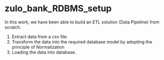 # zulo_bank_RDBMS_setup
 
In this work, we have been able to build an ETL solution (Data Pipeline) from scratch.
1. Extract data from a csv file.
2. Transform the data into the required database model by adopting the principle of Normalization
3. Loading the data into database.
